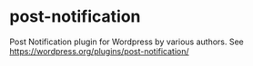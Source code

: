 # post-notification
Post Notification plugin for Wordpress by various authors. See https://wordpress.org/plugins/post-notification/
